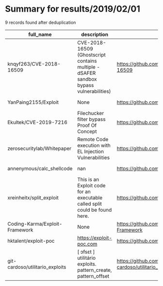 
# Summary for results/2019/02/01
    
9 records found after deduplication

| full_name | description | html_url | matched_list | matched_count | pushed_at | size | stargazers_count | language | forks_count |
|---------------------------------|---------------------------------------------------------------------------------------|----------------------------------------------------|---------------------------|-----------------|---------------------------|--------|--------------------|------------|---------------|
| knqyf263/CVE-2018-16509 | CVE-2018-16509 (Ghostscript contains multiple -dSAFER sandbox bypass vulnerabilities) | https://github.com/knqyf263/CVE-2018-16509 | ['cve-2'] | 1 | 2019-02-01 05:14:34+00:00 | 2 | 3 | Dockerfile | 2 |
| YanPaing2155/Exploit | None | https://github.com/YanPaing2155/Exploit | ['exploit'] | 1 | 2019-02-01 15:39:27+00:00 | 19 | 0 | Python | 0 |
| Ekultek/CVE-2019-7216 | Filechucker filter bypass Proof Of Concept | https://github.com/Ekultek/CVE-2019-7216 | ['cve-2'] | 1 | 2019-02-01 16:56:53+00:00 | 7 | 10 | | 7 |
| zerosecuritylab/Whitepaper | Remote Code execution with EL Injection Vulnerabilities | https://github.com/zerosecuritylab/Whitepaper | ['remote code execution'] | 1 | 2019-02-01 09:15:51+00:00 | 494 | 1 | nan | 0 |
| annenymous/calc_shellcode | nan | https://github.com/annenymous/calc_shellcode | ['shellcode'] | 1 | 2019-02-01 10:43:36+00:00 | 4 | 0 | JavaScript | 0 |
| xreinheitx/split_exploit | This is an Exploit code for an executable called split could be found here. | https://github.com/xreinheitx/split_exploit | ['exploit'] | 1 | 2019-02-01 09:40:16+00:00 | 1 | 0 | Python | 0 |
| Coding-Karma/Exploit-Framework | None | https://github.com/Coding-Karma/Exploit-Framework | ['exploit'] | 1 | 2019-02-01 09:43:44+00:00 | 6 | 0 | Python | 0 |
| hktalent/exploit-poc | https://exploit-poc.com | https://github.com/hktalent/exploit-poc | ['exploit'] | 1 | 2019-02-01 11:41:53+00:00 | 0 | 1 | | 0 |
| git-cardoso/utilitario_exploits | [ ɔfsɛt ] utilitário exploits. pattern_create, pattern_offset | https://github.com/git-cardoso/utilitario_exploits | ['exploit'] | 1 | 2019-02-01 22:02:12+00:00 | 0 | 0 | Python | 0 |
